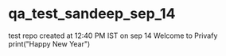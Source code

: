 # qa_test_sandeep_sep_14
test repo created at 12:40 PM IST on sep 14
Welcome to Privafy
print("Happy New Year")
